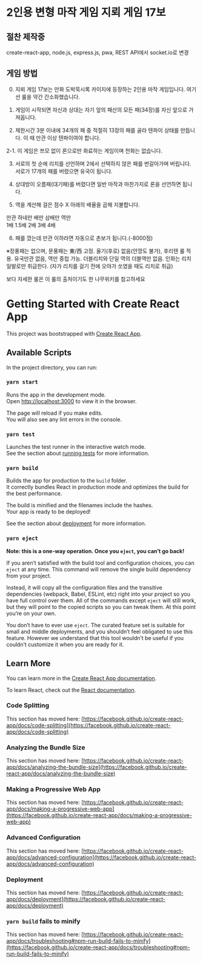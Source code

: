 # 2인용 변형 마작 게임 지뢰 게임 17보

## 절찬 제작중

create-react-app, node.js, express.js, pwa, REST API에서 socket.io로 변경

## 게임 방법

0. 지뢰 게임 17보는 만화 도박묵시록 카이지에 등장하는 2인용 마작 게임입니다. 여기선 룰을 약간 간소화했습니다.

1. 게임이 시작되면 자신과 상대는 자기 앞의 패산의 모든 패(34장)를 자신 앞으로 가져옵니다.

2. 제한시간 3분 이내에 34개의 패 중 적절히 13장의 패를 골라 텐파이 상태를 만듭니다. 이 때 만관 이상 텐파이여야 합니다.

2-1. 이 게임은 쯔모 없이 론으로만 화료하는 게임이며 천화는 없습니다.

3. 서로의 첫 순에 리치를 선언하며 2에서 선택하지 않은 패를 번갈아가며 버립니다. 서로가 17개의 패를 버렸으면 유국이 됩니다.

4. 상대방이 오름패(대기패)를 버렸다면 일반 마작과 마찬가지로 론을 선언하면 됩니다.

5. 역을 계산해 걸은 점수 X 아래의 배율을 곱해 지불합니다.

만관	하네만	배만	삼배만	역만\
1배	1.5배	2배	3배	4배

6. 패를 깠는데 만관 이하라면 자동으로 촌보가 됩니다.(-8000점)

※장풍패는 없으며, 문풍패는 東/西 고정. 울기(후로) 없음(안깡도 불가), 후리텐 룰 적용. 유국만관 없음, 역만 중첩 가능. 더블리치와 단일 역의 더블역만 없음. 인화는 리치 일발로만 취급한다. (자가 리치를 걸기 전에 오야가 쏘였을 때도 리치로 취급)

보다 자세한 룰은 이 룰의 출처이기도 한 나무위키를 참고하세요

# Getting Started with Create React App

This project was bootstrapped with [Create React App](https://github.com/facebook/create-react-app).

## Available Scripts

In the project directory, you can run:

### `yarn start`

Runs the app in the development mode.\
Open [http://localhost:3000](http://localhost:3000) to view it in the browser.

The page will reload if you make edits.\
You will also see any lint errors in the console.

### `yarn test`

Launches the test runner in the interactive watch mode.\
See the section about [running tests](https://facebook.github.io/create-react-app/docs/running-tests) for more information.

### `yarn build`

Builds the app for production to the `build` folder.\
It correctly bundles React in production mode and optimizes the build for the best performance.

The build is minified and the filenames include the hashes.\
Your app is ready to be deployed!

See the section about [deployment](https://facebook.github.io/create-react-app/docs/deployment) for more information.

### `yarn eject`

**Note: this is a one-way operation. Once you `eject`, you can’t go back!**

If you aren’t satisfied with the build tool and configuration choices, you can `eject` at any time. This command will remove the single build dependency from your project.

Instead, it will copy all the configuration files and the transitive dependencies (webpack, Babel, ESLint, etc) right into your project so you have full control over them. All of the commands except `eject` will still work, but they will point to the copied scripts so you can tweak them. At this point you’re on your own.

You don’t have to ever use `eject`. The curated feature set is suitable for small and middle deployments, and you shouldn’t feel obligated to use this feature. However we understand that this tool wouldn’t be useful if you couldn’t customize it when you are ready for it.

## Learn More

You can learn more in the [Create React App documentation](https://facebook.github.io/create-react-app/docs/getting-started).

To learn React, check out the [React documentation](https://reactjs.org/).

### Code Splitting

This section has moved here: [https://facebook.github.io/create-react-app/docs/code-splitting](https://facebook.github.io/create-react-app/docs/code-splitting)

### Analyzing the Bundle Size

This section has moved here: [https://facebook.github.io/create-react-app/docs/analyzing-the-bundle-size](https://facebook.github.io/create-react-app/docs/analyzing-the-bundle-size)

### Making a Progressive Web App

This section has moved here: [https://facebook.github.io/create-react-app/docs/making-a-progressive-web-app](https://facebook.github.io/create-react-app/docs/making-a-progressive-web-app)

### Advanced Configuration

This section has moved here: [https://facebook.github.io/create-react-app/docs/advanced-configuration](https://facebook.github.io/create-react-app/docs/advanced-configuration)

### Deployment

This section has moved here: [https://facebook.github.io/create-react-app/docs/deployment](https://facebook.github.io/create-react-app/docs/deployment)

### `yarn build` fails to minify

This section has moved here: [https://facebook.github.io/create-react-app/docs/troubleshooting#npm-run-build-fails-to-minify](https://facebook.github.io/create-react-app/docs/troubleshooting#npm-run-build-fails-to-minify)
